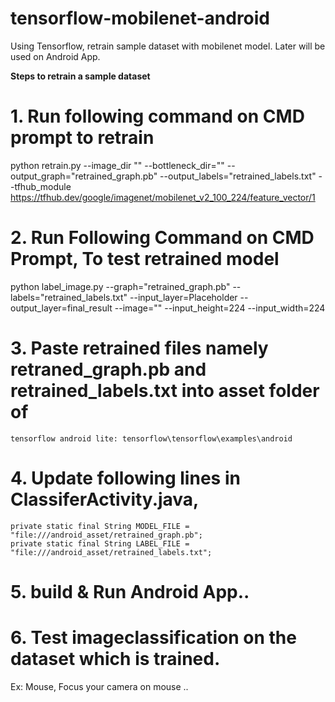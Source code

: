 # tensorflow-mobilenet-android
Using Tensorflow, retrain sample dataset with mobilenet model. Later will be used on Android App.

<b>Steps to retrain a sample dataset</b>

# 1. Run following command on CMD prompt to retrain 

python retrain.py --image_dir "<DatasetPath>" --bottleneck_dir="<Bottleneck Dir Path>"
--output_graph="retrained_graph.pb"
--output_labels="retrained_labels.txt"
--tfhub_module https://tfhub.dev/google/imagenet/mobilenet_v2_100_224/feature_vector/1

# 2. Run Following Command on CMD Prompt, To test retrained model

python label_image.py 
--graph="retrained_graph.pb"
--labels="retrained_labels.txt"
--input_layer=Placeholder --output_layer=final_result
--image="<Sample Image path From DataSet>"
--input_height=224 --input_width=224

# 3. Paste retrained files namely retraned_graph.pb and retrained_labels.txt into asset folder of 
    tensorflow android lite: tensorflow\tensorflow\examples\android
    
 # 4. Update following lines in ClassiferActivity.java,
 
    private static final String MODEL_FILE = "file:///android_asset/retrained_graph.pb";
    private static final String LABEL_FILE =   "file:///android_asset/retrained_labels.txt";

# 5. build & Run Android App.. 
# 6. Test imageclassification on the dataset which is trained.
   Ex: Mouse, Focus your camera on mouse .. 
